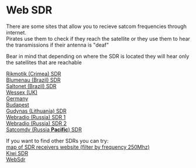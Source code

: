 # Web SDR

There are some sites that allow you to recieve satcom frequencies through internet.  
Pirates use them to check if they reach the satellite or they use them to hear the transmissions if their antenna is "deaf"

Bear in mind that depending on where the SDR is located they will hear only the satellites that are reachable

[Rikmotik (Crimea) SDR](https://rikmotik.ru/#freq=253650000,mod=nfm,sql=-22)  
[Blumenau (Brazil) SDR](http://jorsan142.mycrestron.com:8073)  
[Saltonet (Brazil) SDR](http://sdr.saltonet.inf.br:8073/#freq=29250000,mod=am,sql=-150)  
[Wessex (UK)](http://wessex.hopto.org:8060/)  
[Germany](http://raveheart.goip.de:8073/#freq=10136000,mod=usb,secondary_mod=ft8,sql=-150)  
[Budapest](https://rx.satcom.keenetic.name/#freq=1535000000,mod=nfm,sql=-150)  
[Gudynas (Lithuania) SDR](https://sdr.gudynas.lt/#freq=146400000,mod=nfm,sql=-150)  
[Webradio (Russia) SDR 1](http://webradio.sytes.net:8080)  
[Webradio (Russia) SDR 2](http://webradio.sytes.net:8081)  
[Satcomdv (Russia **Pacific**) SDR](http://satcomdv.chickenkiller.com/#freq=257149996,mod=nfm,sql=-150)  

If you want to find other SDRs you can try:  
[map of SDR receivers website (filter by frequency 250Mhz)](https://rx-tx.info/map-sdr-points)  
[Kiwi SDR](http://kiwisdr.com/public/)  
[WebSdr](http://websdr.org/)  